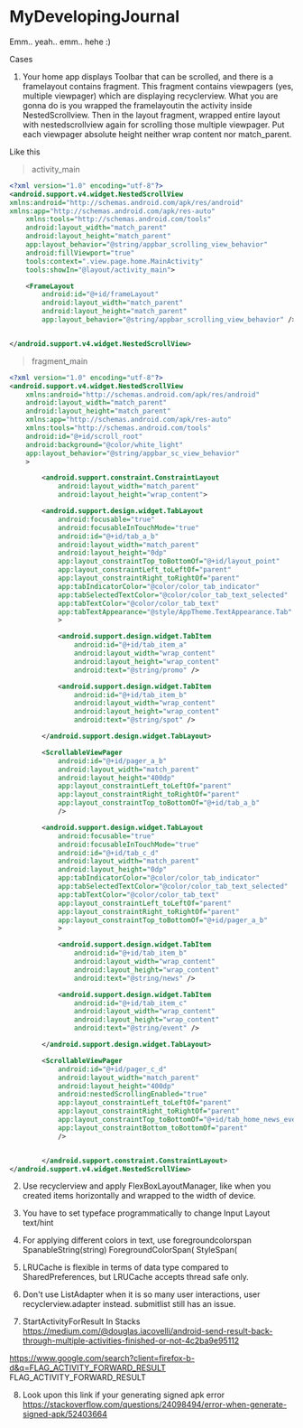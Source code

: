 # MyDevelopingJournal
Emm.. yeah.. emm.. hehe :)

Cases

1. Your home app displays Toolbar that can be scrolled, and there is a framelayout contains fragment. This fragment contains viewpagers (yes, multiple viewpager) which are displaying recyclerview. What you are gonna do is you wrapped the framelayoutin the activity inside NestedScrollview. Then in the layout fragment, wrapped entire layout with nestedscrollview again for scrolling those multiple viewpager. Put each viewpager absolute height neither wrap content nor match_parent. 

Like this
> activity_main
```xml
<?xml version="1.0" encoding="utf-8"?>
<android.support.v4.widget.NestedScrollView 
xmlns:android="http://schemas.android.com/apk/res/android"
xmlns:app="http://schemas.android.com/apk/res-auto"
    xmlns:tools="http://schemas.android.com/tools"
    android:layout_width="match_parent"
    android:layout_height="match_parent"
    app:layout_behavior="@string/appbar_scrolling_view_behavior"
    android:fillViewport="true"
    tools:context=".view.page.home.MainActivity"
    tools:showIn="@layout/activity_main">

    <FrameLayout
        android:id="@+id/frameLayout"
        android:layout_width="match_parent"
        android:layout_height="match_parent"
        app:layout_behavior="@string/appbar_scrolling_view_behavior" />


</android.support.v4.widget.NestedScrollView>
```
> fragment_main

```xml
<?xml version="1.0" encoding="utf-8"?>
<android.support.v4.widget.NestedScrollView
    xmlns:android="http://schemas.android.com/apk/res/android"
    android:layout_width="match_parent"
    android:layout_height="match_parent"
    xmlns:app="http://schemas.android.com/apk/res-auto"
    xmlns:tools="http://schemas.android.com/tools"
    android:id="@+id/scroll_root"
    android:background="@color/white_light"
    app:layout_behavior="@string/appbar_sc_view_behavior"
    >

        <android.support.constraint.ConstraintLayout
            android:layout_width="match_parent"
            android:layout_height="wrap_content">

        <android.support.design.widget.TabLayout
            android:focusable="true"
            android:focusableInTouchMode="true"
            android:id="@+id/tab_a_b"
            android:layout_width="match_parent"
            android:layout_height="0dp"
            app:layout_constraintTop_toBottomOf="@+id/layout_point"
            app:layout_constraintLeft_toLeftOf="parent"
            app:layout_constraintRight_toRightOf="parent"
            app:tabIndicatorColor="@color/color_tab_indicator"
            app:tabSelectedTextColor="@color/color_tab_text_selected"
            app:tabTextColor="@color/color_tab_text"
            app:tabTextAppearance="@style/AppTheme.TextAppearance.Tab"
            >

            <android.support.design.widget.TabItem
                android:id="@+id/tab_item_a"
                android:layout_width="wrap_content"
                android:layout_height="wrap_content"
                android:text="@string/promo" />

            <android.support.design.widget.TabItem
                android:id="@+id/tab_item_b"
                android:layout_width="wrap_content"
                android:layout_height="wrap_content"
                android:text="@string/spot" />

        </android.support.design.widget.TabLayout>

        <ScrollableViewPager
            android:id="@+id/pager_a_b"
            android:layout_width="match_parent"
            android:layout_height="400dp"
            app:layout_constraintLeft_toLeftOf="parent"
            app:layout_constraintRight_toRightOf="parent"
            app:layout_constraintTop_toBottomOf="@+id/tab_a_b"
            />

        <android.support.design.widget.TabLayout
            android:focusable="true"
            android:focusableInTouchMode="true"
            android:id="@+id/tab_c_d"
            android:layout_width="match_parent"
            android:layout_height="0dp"
            app:tabIndicatorColor="@color/color_tab_indicator"
            app:tabSelectedTextColor="@color/color_tab_text_selected"
            app:tabTextColor="@color/color_tab_text"
            app:layout_constraintLeft_toLeftOf="parent"
            app:layout_constraintRight_toRightOf="parent"
            app:layout_constraintTop_toBottomOf="@+id/pager_a_b"
            >

            <android.support.design.widget.TabItem
                android:id="@+id/tab_item_b"
                android:layout_width="wrap_content"
                android:layout_height="wrap_content"
                android:text="@string/news" />

            <android.support.design.widget.TabItem
                android:id="@+id/tab_item_c"
                android:layout_width="wrap_content"
                android:layout_height="wrap_content"
                android:text="@string/event" />

        </android.support.design.widget.TabLayout>

        <ScrollableViewPager
            android:id="@+id/pager_c_d"
            android:layout_width="match_parent"
            android:layout_height="400dp"
            android:nestedScrollingEnabled="true"
            app:layout_constraintLeft_toLeftOf="parent"
            app:layout_constraintRight_toRightOf="parent"
            app:layout_constraintTop_toBottomOf="@+id/tab_home_news_event"
            app:layout_constraintBottom_toBottomOf="parent"
            />


        </android.support.constraint.ConstraintLayout>
</android.support.v4.widget.NestedScrollView>
```

2. Use recyclerview and apply FlexBoxLayoutManager, like when you created items horizontally and wrapped to the width of device.

3. You have to set typeface programmatically to change Input Layout text/hint

4. For applying different colors in text, use foregroundcolorspan
SpanableString(string)
ForegroundColorSpan(
StyleSpan(

5. LRUCache is flexible in terms of data type compared to SharedPreferences, but LRUCache accepts thread safe only.

6. Don't use ListAdapter when it is so many user interactions, user recyclerview.adapter instead. submitlist still has an issue.

7. StartActivityForResult In Stacks
https://medium.com/@douglas.iacovelli/android-send-result-back-through-multiple-activities-finished-or-not-4c2ba9e95112

https://www.google.com/search?client=firefox-b-d&q=FLAG_ACTIVITY_FORWARD_RESULT
FLAG_ACTIVITY_FORWARD_RESULT

8. Look upon this link if your generating signed apk error
https://stackoverflow.com/questions/24098494/error-when-generate-signed-apk/52403664
